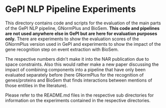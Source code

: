 # GePI NLP Pipeline Experiments
This directory contains code and scripts for the evaluation of the main parts of the GePI NLP pipeline, GNormPlus and BioSem. 
**This code and pipelines are not used anywhere else in GePI but are here for evaluation purposes only.**
There are experiments to show the evaluation scores of the GNormPlus version used in GePI and experiments to show the impact of the gene recognition step on event extraction with BioSem.

The respective numbers didn't make it into the NAR publication due to space constraints. Also this would rather make a new paper discussing the impact of combining components into a pipeline that have only been evaluated separately before (here GNormPlus for the recognition of genes/proteins and BioSem that finds interactions between mentions of those entities in the literature).

Please refer to the README.md files in the respective sub directories for information on the experiments contained in the respective directories.

